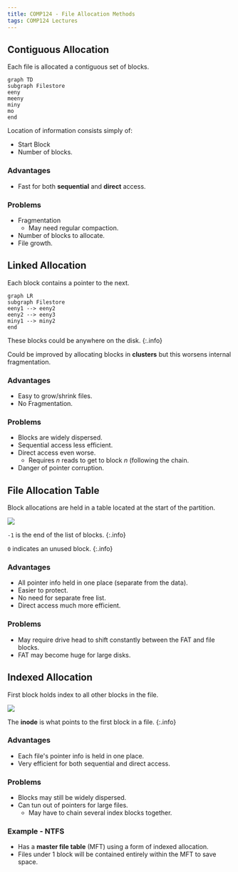 ```yaml
---
title: COMP124 - File Allocation Methods
tags: COMP124 Lectures
---
```

## Contiguous Allocation
Each file is allocated a contiguous set of blocks.

```mermaid
graph TD
subgraph Filestore
eeny 
meeny
miny
mo
end
```

Location of information consists simply of:

* Start Block
* Number of blocks.

### Advantages
* Fast for both **sequential** and **direct** access.

### Problems
* Fragmentation
	* May need regular compaction.
* Number of blocks to allocate.
* File growth.

## Linked Allocation
Each block contains a pointer to the next.

```mermaid
graph LR
subgraph Filestore
eeny1 --> eeny2
eeny2 --> eeny3
miny1 --> miny2
end
```

These blocks could be anywhere on the disk.
{:.info}

Could be improved by allocating blocks in **clusters** but this worsens internal fragmentation.

### Advantages
* Easy to grow/shrink files.
* No Fragmentation.

### Problems
* Blocks are widely dispersed.
* Sequential access less efficient.
* Direct access even worse.
	* Requires $n$ reads to get to block $n$ (following the chain.
* Danger of pointer corruption.

## File Allocation Table
Block allocations are held in a table located at the start of the partition.

![]({{site.baseurl}}/assets/comp124/lectures/2021-03-18-1-1.png)

`-1` is the end of the list of blocks.
{:.info}

`0` indicates an unused block.
{:.info}

### Advantages
* All pointer info held in one place (separate from the data).
* Easier to protect.
* No need for separate free list.
* Direct access much more efficient.

### Problems
* May require drive head to shift constantly between the FAT and file blocks.
* FAT may become huge for large disks.

## Indexed Allocation
First block holds index to all other blocks in the file.

![]({{site.baseurl}}/assets/comp124/lectures/2021-03-18-1-2.png)

The **inode** is what points to the first block in a file.
{:.info}

### Advantages
* Each file's pointer info is held in one place.
* Very efficient for both sequential and direct access.

### Problems
* Blocks may still be widely dispersed.
* Can tun out of pointers for large files.
	* May have to chain several index blocks together.
	
### Example - NTFS
* Has a **master file table** (MFT) using a form of indexed allocation.
* Files under 1 block will be contained entirely within the MFT to save space.